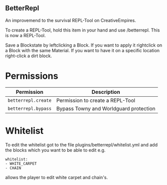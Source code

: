 ## BetterRepl
An improvemend to the survival REPL-Tool on CreativeEmpires.

To create a REPL-Tool, hold this item in your hand and use /betterrepl. This is now a REPL-Tool.

Save a Blockstate by leftclicking a Block. If you want to apply it rightclick on a Block with the same Material. If you want to have it on a specific location right-click a dirt block.

# Permissions

| Permission           | Description                                 |
| --------------------- | ------------------------------------------- |
| `betterrepl.create`   | Permission to create a REPL-Tool            |
| `betterrepl.bypass`  | Bypass Towny and Worldguard protection      |

# Whitelist
To edit the whitelist got to the file plugins/betterrepl/whitelist.yml and add the blocks which you want to be able to edit
e.g.
````
whitelist:
- WHITE_CARPET
- CHAIN
````
allows the player to edit white carpet and chain's.
